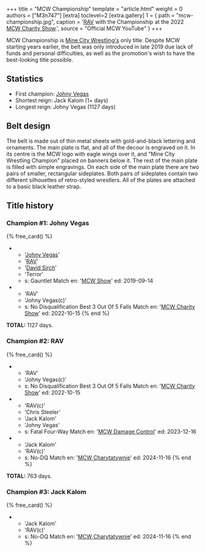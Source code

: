 +++
title = "MCW Championship"
template = "article.html"
weight = 0
authors = ["M3n747"]
[extra]
toclevel=2
[extra.gallery]
1 = { path = "mcw-championship.jpg", caption = '[RAV](@/w/rav.md) with the Championship at the 2022 [MCW Charity Show](@/e/mcw/2022-10-15-mcw-charity-show.md).', source = "Official MCW YouTube" }
+++

MCW Championship is [Mine City Wrestling's](@/o/mcw.md) only title. Despite MCW starting years earlier, the belt was only introduced in late 2019 due lack of funds and personal difficulties, as well as the promotion's wish to have the best-looking title possible.

## Statistics

* First champion: [Johny Vegas](@/w/johny-vegas.md)
* Shortest reign: Jack Kalom (1+ days)
* Longest reign: Johny Vegas (1127 days)

## Belt design

The belt is made out of thin metal sheets with gold-and-black lettering and ornaments. The main plate is flat, and all of the decour is engraved on it. In its centre is the MCW logo with eagle wings over it, and "Mine City Wrestling Champion" placed on banners below it. The rest of the main plate is filled with simple engravings. On each side of the main plate there are two pairs of smaller, rectangular sideplates. Both pairs of sideplates contain two different silhouettes of retro-styled wrestlers. All of the plates are attached to a basic black leather strap.

## Title history

### Champion #1: Johny Vegas

{% free_card() %}
- - '[Johny Vegas](@/w/johny-vegas.md)'
  - '[RAV](@/w/rav.md)'
  - '[David Sirch](@/w/sinister.md)'
  - 'Terror'
  - s: Gauntlet Match
    en: '[MCW Show](@/e/mcw/2019-09-14-mcw-show-3.md)'
    ed: 2019-09-14
- - 'RAV'
  - 'Johny Vegas(c)'
  - s: No Disqualification Best 3 Out Of 5 Falls Match
    en: '[MCW Charity Show](@/e/mcw/2022-10-15-mcw-charity-show.md)'
    ed: 2022-10-15
{% end %}

**TOTAL:** 1127 days.

### Champion #2: RAV

{% free_card() %}
- - 'RAV'
  - 'Johny Vegas(c)'
  - s: No Disqualification Best 3 Out Of 5 Falls Match
    en: '[MCW Charity Show](@/e/mcw/2022-10-15-mcw-charity-show.md)'
    ed: 2022-10-15
- - 'RAV(c)'
  - 'Chris Steeler'
  - 'Jack Kalom'
  - 'Johny Vegas'
  - s: Fatal Four-Way Match
    en: '[MCW Damage Control](@/e/mcw/2023-12-16-mcw-damage-control.md)'
    ed: 2023-12-16
- - 'Jack Kalom'
  - 'RAV(c)'
  - s: No-DQ Match
    en: '[MCW Charytatywnie](@/e/mcw/2024-11-16-mcw-charytatywnie.md)'
    ed: 2024-11-16
{% end %}

**TOTAL:** 763 days.

### Champion #3: Jack Kalom

{% free_card() %}
- - 'Jack Kalom'
  - 'RAV(c)'
  - s: No-DQ Match
    en: '[MCW Charytatywnie](@/e/mcw/2024-11-16-mcw-charytatywnie.md)'
    ed: 2024-11-16
{% end %}
